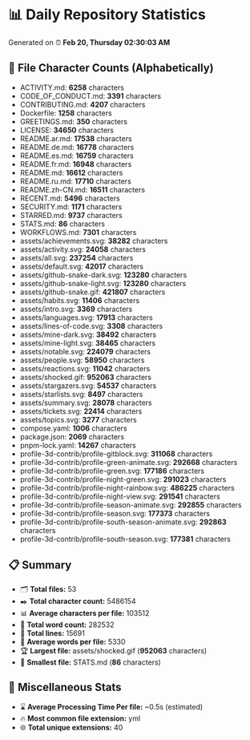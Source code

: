 # 📊 Daily Repository Statistics
Generated on ⏰ **Feb 20, Thursday 02:30:03 AM**

## 📂 File Character Counts (Alphabetically)
- ACTIVITY.md: **6258** characters
- CODE_OF_CONDUCT.md: **3391** characters
- CONTRIBUTING.md: **4207** characters
- Dockerfile: **1258** characters
- GREETINGS.md: **350** characters
- LICENSE: **34650** characters
- README.ar.md: **17538** characters
- README.de.md: **16778** characters
- README.es.md: **16759** characters
- README.fr.md: **16948** characters
- README.md: **16612** characters
- README.ru.md: **17710** characters
- README.zh-CN.md: **16511** characters
- RECENT.md: **5496** characters
- SECURITY.md: **1171** characters
- STARRED.md: **9737** characters
- STATS.md: **86** characters
- WORKFLOWS.md: **7301** characters
- assets/achievements.svg: **38282** characters
- assets/activity.svg: **24058** characters
- assets/all.svg: **237254** characters
- assets/default.svg: **42017** characters
- assets/github-snake-dark.svg: **123280** characters
- assets/github-snake-light.svg: **123280** characters
- assets/github-snake.gif: **421807** characters
- assets/habits.svg: **11406** characters
- assets/intro.svg: **3369** characters
- assets/languages.svg: **17913** characters
- assets/lines-of-code.svg: **3308** characters
- assets/mine-dark.svg: **38492** characters
- assets/mine-light.svg: **38465** characters
- assets/notable.svg: **224079** characters
- assets/people.svg: **58950** characters
- assets/reactions.svg: **11042** characters
- assets/shocked.gif: **952063** characters
- assets/stargazers.svg: **54537** characters
- assets/starlists.svg: **8497** characters
- assets/summary.svg: **28078** characters
- assets/tickets.svg: **22414** characters
- assets/topics.svg: **3277** characters
- compose.yaml: **1006** characters
- package.json: **2069** characters
- pnpm-lock.yaml: **14267** characters
- profile-3d-contrib/profile-gitblock.svg: **311068** characters
- profile-3d-contrib/profile-green-animate.svg: **292668** characters
- profile-3d-contrib/profile-green.svg: **177186** characters
- profile-3d-contrib/profile-night-green.svg: **291023** characters
- profile-3d-contrib/profile-night-rainbow.svg: **486225** characters
- profile-3d-contrib/profile-night-view.svg: **291541** characters
- profile-3d-contrib/profile-season-animate.svg: **292855** characters
- profile-3d-contrib/profile-season.svg: **177373** characters
- profile-3d-contrib/profile-south-season-animate.svg: **292863** characters
- profile-3d-contrib/profile-south-season.svg: **177381** characters

## 📋 Summary
- 🗂️ **Total files:** 53
- ✒️ **Total character count:** 5486154
- 📊 **Average characters per file:** 103512
- 📝 **Total word count:** 282532
- 🧾 **Total lines:** 15691
- 📐 **Average words per file:** 5330
- 🏆 **Largest file:** assets/shocked.gif (**952063** characters)
- 🥉 **Smallest file:** STATS.md (**86** characters)

## 🌟 Miscellaneous Stats
- ⌛ **Average Processing Time Per file:** ~0.5s (estimated)
- 🔥 **Most common file extension:** yml
- 🌐 **Total unique extensions:** 40
